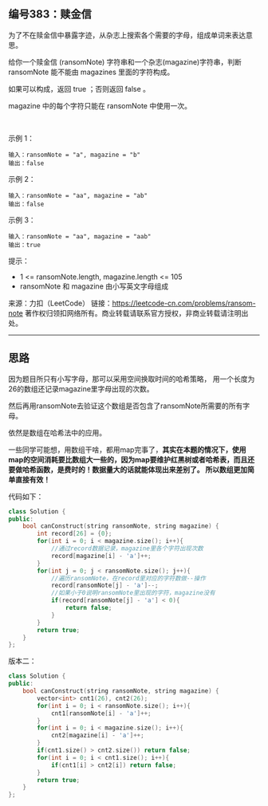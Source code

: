 ## 编号383：赎金信

为了不在赎金信中暴露字迹，从杂志上搜索各个需要的字母，组成单词来表达意思。

给你一个赎金信 (ransomNote) 字符串和一个杂志(magazine)字符串，判断 ransomNote 能不能由 magazines 里面的字符构成。

如果可以构成，返回 true ；否则返回 false 。

magazine 中的每个字符只能在 ransomNote 中使用一次。

 

示例 1：
```
输入：ransomNote = "a", magazine = "b"
输出：false
```
示例 2：
```
输入：ransomNote = "aa", magazine = "ab"
输出：false
```
示例 3：
```
输入：ransomNote = "aa", magazine = "aab"
输出：true 
```
提示：

* 1 <= ransomNote.length, magazine.length <= 105
* ransomNote 和 magazine 由小写英文字母组成

来源：力扣（LeetCode）
链接：https://leetcode-cn.com/problems/ransom-note
著作权归领扣网络所有。商业转载请联系官方授权，非商业转载请注明出处。

---
## 思路

因为题目所只有小写字母，那可以采用空间换取时间的哈希策略， 用一个长度为26的数组还记录magazine里字母出现的次数。

然后再用ransomNote去验证这个数组是否包含了ransomNote所需要的所有字母。

依然是数组在哈希法中的应用。

一些同学可能想，用数组干啥，都用map完事了，**其实在本题的情况下，使用map的空间消耗要比数组大一些的，因为map要维护红黑树或者哈希表，而且还要做哈希函数，是费时的！数据量大的话就能体现出来差别了。 所以数组更加简单直接有效！**

代码如下：
```c++
class Solution {
public:
    bool canConstruct(string ransomNote, string magazine) {
        int record[26] = {0};
        for(int i = 0; i < magazine.size(); i++){
            //通过record数据记录，magazine里各个字符出现次数
            record[magazine[i] - 'a']++;
        }
        for(int j = 0; j < ransomNote.size(); j++){
            //遍历ransomNote，在record里对应的字符数做--操作
            record[ransomNote[j] - 'a']--;
            //如果小于0说明ransomNote里出现的字符，magazine没有
            if(record[ransomNote[j] - 'a'] < 0){
                return false;
            }
        }
        return true;
    }
};
```

版本二：
```c++
class Solution {
public:
    bool canConstruct(string ransomNote, string magazine) {
        vector<int> cnt1(26), cnt2(26);
        for(int i = 0; i < ransomNote.size(); i++){
            cnt1[ransomNote[i] - 'a']++;
        }
        for(int i = 0; i < magazine.size(); i++){
            cnt2[magazine[i] - 'a']++;
        }
        if(cnt1.size() > cnt2.size()) return false;
        for(int i = 0; i < cnt1.size(); i++){
            if(cnt1[i] > cnt2[i]) return false;
        }
        return true;
    }
};
```
